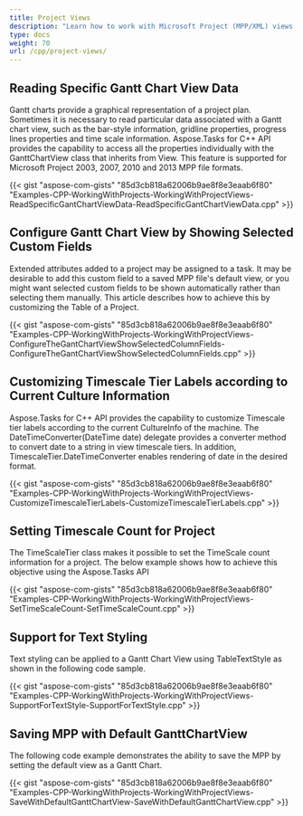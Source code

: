 ```yaml
---
title: Project Views
description: "Learn how to work with Microsoft Project (MPP/XML) views using Aspose.Tasks Java for C++."
type: docs
weight: 70
url: /cpp/project-views/
---
```


## **Reading Specific Gantt Chart View Data**
Gantt charts provide a graphical representation of a project plan. Sometimes it is necessary to read particular data associated with a Gantt chart view, such as the bar-style information, gridline properties, progress lines properties and time scale information. Aspose.Tasks for C++ API provides the capability to access all the properties individually with the GanttChartView class that inherits from View. This feature is supported for Microsoft Project 2003, 2007, 2010 and 2013 MPP file formats.

{{< gist "aspose-com-gists" "85d3cb818a62006b9ae8f8e3eaab6f80" "Examples-CPP-WorkingWithProjects-WorkingWithProjectViews-ReadSpecificGantChartViewData-ReadSpecificGantChartViewData.cpp" >}}

## **Configure Gantt Chart View by Showing Selected Custom Fields**
Extended attributes added to a project may be assigned to a task. It may be desirable to add this custom field to a saved MPP file's default view, or you might want selected custom fields to be shown automatically rather than selecting them manually. This article describes how to achieve this by customizing the Table of a Project.

{{< gist "aspose-com-gists" "85d3cb818a62006b9ae8f8e3eaab6f80" "Examples-CPP-WorkingWithProjects-WorkingWithProjectViews-ConfigureTheGantChartViewShowSelectedColumnFields-ConfigureTheGantChartViewShowSelectedColumnFields.cpp" >}}

## **Customizing Timescale Tier Labels according to Current Culture Information**
Aspose.Tasks for C++ API provides the capability to customize Timescale tier labels according to the current CultureInfo of the machine. The DateTimeConverter(DateTime date) delegate provides a converter method to convert date to a string in view timescale tiers. In addition, TimescaleTier.DateTimeConverter enables rendering of date in the desired format.

{{< gist "aspose-com-gists" "85d3cb818a62006b9ae8f8e3eaab6f80" "Examples-CPP-WorkingWithProjects-WorkingWithProjectViews-CustomizeTimescaleTierLabels-CustomizeTimescaleTierLabels.cpp" >}}

## **Setting Timescale Count for Project**
The TimeScaleTier class makes it possible to set the TimeScale count information for a project. The below example shows how to achieve this objective using the Aspose.Tasks API

{{< gist "aspose-com-gists" "85d3cb818a62006b9ae8f8e3eaab6f80" "Examples-CPP-WorkingWithProjects-WorkingWithProjectViews-SetTimeScaleCount-SetTimeScaleCount.cpp" >}}

## **Support for Text Styling**
Text styling can be applied to a Gantt Chart View using TableTextStyle as shown in the following code sample.

{{< gist "aspose-com-gists" "85d3cb818a62006b9ae8f8e3eaab6f80" "Examples-CPP-WorkingWithProjects-WorkingWithProjectViews-SupportForTextStyle-SupportForTextStyle.cpp" >}}

## **Saving MPP with Default GanttChartView**
The following code example demonstrates the ability to save the MPP by setting the default view as a Gantt Chart.

{{< gist "aspose-com-gists" "85d3cb818a62006b9ae8f8e3eaab6f80" "Examples-CPP-WorkingWithProjects-WorkingWithProjectViews-SaveWithDefaultGanttChartView-SaveWithDefaultGanttChartView.cpp" >}}
